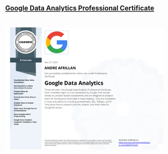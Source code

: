 ## [Google Data Analytics Professional Certificate](https://www.coursera.org/professional-certificates/google-data-analytics)

&nbsp;

![cert](certificate.png)
